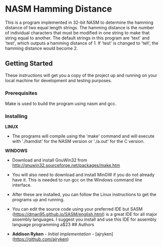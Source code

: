 # NASM Hamming Distance

This is a program implemented in 32-bit NASM to determine the hamming distance of two equal length strings. The hamming distance is the number of individual characters that must be modified in one string to make that string equal to another. The default strings in this program are 'text' and 'test', which outputs a hamming distance of 1. If 'test' is changed to 'tell', the hamming distance would become 2.

## Getting Started

These instructions will get you a copy of the project up and running on your local machine for development and testing purposes.

### Prerequisites

Make is used to build the program using nasm and gcc.

### Installing

**LINUX**
* The programs will compile using the 'make' command and will execute with './hamdist' for the NASM version or './a.out' for the C version.

**WINDOWS**
* Download and install GnuWin32 from http://gnuwin32.sourceforge.net/packages/make.htm
* You will also need to download and install MinGW if you do not already have it. This is needed to run gcc on the Windows command line interface.
* After these are installed, you can follow the Linux instructions to get the programs up and running.
* You can edit the source code using your preferred IDE but SASM (https://dman95.github.io/SASM/english.html) is a great IDE for all major assembly languages. I suggest you install and use this IDE for assembly language programming a$23 ## Authors

* **Addison Ryken** - *Initial implementation* - [ajryken] (https://github.com/ajryken)